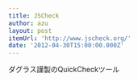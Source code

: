 ```yaml
---
title: JSCheck
author: azu
layout: post
itemUrl: 'http://www.jscheck.org/'
date: '2012-04-30T15:00:00.000Z'
---
```

ダグラス謹製のQuickCheckツール
